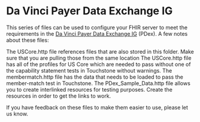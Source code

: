 # Da Vinci Payer Data Exchange IG

This series of files can be used to configure your FHIR server to meet the requirements in the [Da Vinci Payer Data Exchange IG](https://hl7.org/fhir/us/davinci-pdex/index.html) (PDex). A few notes about these files:

The USCore.http file references files that are also stored in this folder. Make sure that you are pulling those from the same location
The USCore.http file has all of the profiles for US Core which are needed to pass without one of the capability statement tests in Touchstone without warnings.
The membermatch.http file has the data that needs to be loaded to pass the member-match test in Touchstone. 
The PDex_Sample_Data.http file allows you to create interlinked resources for testing purposes. Create the resources in order to get the links to work.

If you have feedback on these files to make them easier to use, please let us know.
